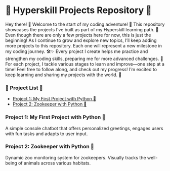 # 🌱 Hyperskill Projects Repository 🌱

Hey there! 👋 
Welcome to the start of my coding adventure! 🚀 This repository showcases the projects I’ve built as part of my Hyperskill learning path. 🎉
Even though there are only a few projects here for now, this is just the beginning! As I continue to grow and explore new topics, I’ll keep adding more projects to this repository. Each one will represent a new milestone in my coding journey. 🛠️✨
Every project I create helps me practice and strengthen my coding skills, preparing me for more advanced challenges. 💪 For each project, I tackle various stages to learn and improve—one step at a time!
Feel free to follow along, and check out my progress! I’m excited to keep learning and sharing my projects with the world. 🚀

### 📂 Project List 📂
- [Project 1: My First Project with Python 🐍](#project-1-my-first-project-with-python)
- [Project 2: Zookeeper with Python 🦁](#project-2-zookeeper-with-python)

### Project 1: My First Project with Python 🐍
A simple console chatbot that offers personalized greetings, engages users with fun tasks and adapts to user input.

### Project 2: Zookeeper with Python 🦁
Dynamic zoo monitoring system for zookeepers. Visually tracks the well-being of animals across various habitats.

